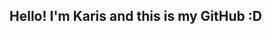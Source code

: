 ## Hello! I'm Karis and this is my GitHub :D

<!--
**krisCrossApplesauce/krisCrossApplesauce** is a ✨ _special_ ✨ repository because its `README.md` (this file) appears on your GitHub profile.

Things to add:
- couple of sentences about me
- list of familiar languages/programs
- link to LinkedIn
- link to personal website

Here are some ideas to get you started:

- 🔭 I’m currently working on ...
- 🌱 I’m currently learning ...
- 👯 I’m looking to collaborate on ...
- 🤔 I’m looking for help with ...
- 💬 Ask me about ...
- 📫 How to reach me: ...
- 😄 Pronouns: ...
- ⚡ Fun fact: ...
-->
